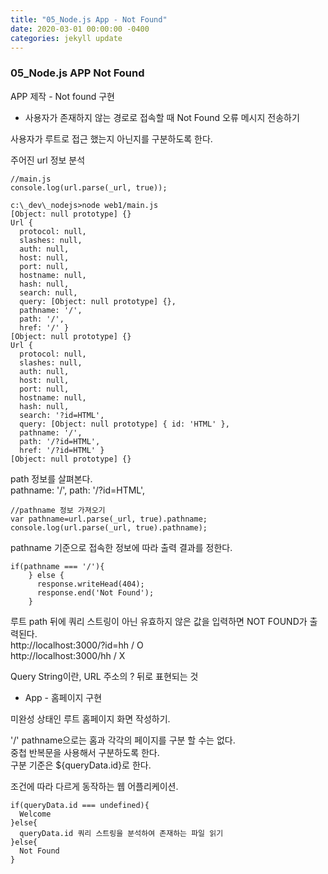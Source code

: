 ```yaml
---
title: "05_Node.js App - Not Found"
date: 2020-03-01 00:00:00 -0400
categories: jekyll update
---
```


### 05_Node.js APP Not Found

APP 제작 - Not found 구현

- 사용자가 존재하지 않는 경로로 접속할 때 Not Found 오류 메시지 전송하기

사용자가 루트로 접근 했는지 아닌지를 구분하도록 한다.

주어진 url 정보 분석
  
    //main.js
    console.log(url.parse(_url, true));

    c:\_dev\_nodejs>node web1/main.js
    [Object: null prototype] {}
    Url {
      protocol: null,
      slashes: null,
      auth: null,
      host: null,
      port: null,
      hostname: null,
      hash: null,
      search: null,
      query: [Object: null prototype] {},
      pathname: '/',
      path: '/',
      href: '/' }
    [Object: null prototype] {}
    Url {
      protocol: null,
      slashes: null,
      auth: null,
      host: null,
      port: null,
      hostname: null,
      hash: null,
      search: '?id=HTML',
      query: [Object: null prototype] { id: 'HTML' },
      pathname: '/',
      path: '/?id=HTML',
      href: '/?id=HTML' }
    [Object: null prototype] {}

  path 정보를 살펴본다.<br>
  pathname: '/',
  path: '/?id=HTML',

    //pathname 정보 가져오기
    var pathname=url.parse(_url, true).pathname;
    console.log(url.parse(_url, true).pathname);

pathname 기준으로 접속한 정보에 따라 출력 결과를 정한다.

    if(pathname === '/'){
        } else {
          response.writeHead(404);
          response.end('Not Found');
        }

루트 path 뒤에 쿼리 스트링이 아닌 유효하지 않은 값을 입력하면 NOT FOUND가 출력된다.<br>
http://localhost:3000/?id=hh / O<br>
http://localhost:3000/hh / X

Query String이란, URL 주소의 ? 뒤로 표현되는 것


- App - 홈페이지 구현

미완성 상태인 루트 홈페이지 화면 작성하기.

'/' pathname으로는 홈과 각각의 페이지를 구분 할 수는 없다.<br>
중첩 반복문을 사용해서 구분하도록 한다.<br>
구분 기준은 ${queryData.id}로 한다.

조건에 따라 다르게 동작하는 웹 어플리케이션.

    if(queryData.id === undefined){
      Welcome
    }else{
      queryData.id 쿼리 스트링을 분석하여 존재하는 파일 읽기
    }else{
      Not Found
    }
